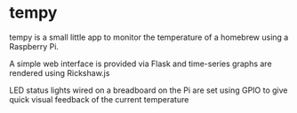 tempy
=====

tempy is a small little app to monitor the temperature of a homebrew using a Raspberry Pi.

A simple web interface is provided via Flask and time-series graphs are rendered using Rickshaw.js

LED status lights wired on a breadboard on the Pi are set using GPIO to give quick visual feedback
of the current temperature
